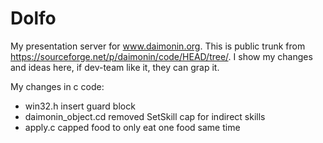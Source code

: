 # Dolfo
My presentation server for www.daimonin.org.
This is public trunk from https://sourceforge.net/p/daimonin/code/HEAD/tree/.
I show my changes and ideas here, if dev-team like it, they can grap it.

My changes in c code:
- win32.h insert guard block 
- daimonin_object.cd removed SetSkill cap for indirect skills
- apply.c capped food to only eat one food same time
